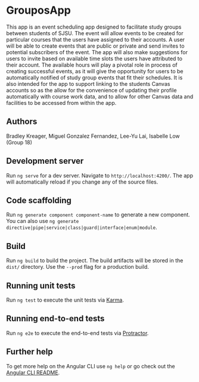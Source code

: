 # GrouposApp

This app is an event scheduling app designed to facilitate study groups between students of SJSU. The event will allow events to be created for particular courses that the users have assigned to their accounts. A user will be able to create events that are public or private and send invites to potential subscribers of the event. The app will also make suggestions for users to invite based on available time slots the users have attributed to their account. The available hours will play a pivotal role in process of creating successful events, as it will give the opportunity for users to be automatically notified of study group events that fit their schedules. It is also intended for the app to support linking to the students Canvas accounts so as the allow for the convenience of updating their profile automatically with course work data, and to allow for other Canvas data and facilities to be accessed from within the app.

## Authors
Bradley Kreager, Miguel Gonzalez Fernandez, Lee-Yu Lai, Isabelle Low (Group 18)

## Development server

Run `ng serve` for a dev server. Navigate to `http://localhost:4200/`. The app will automatically reload if you change any of the source files.

## Code scaffolding

Run `ng generate component component-name` to generate a new component. You can also use `ng generate directive|pipe|service|class|guard|interface|enum|module`.

## Build

Run `ng build` to build the project. The build artifacts will be stored in the `dist/` directory. Use the `--prod` flag for a production build.

## Running unit tests

Run `ng test` to execute the unit tests via [Karma](https://karma-runner.github.io).

## Running end-to-end tests

Run `ng e2e` to execute the end-to-end tests via [Protractor](http://www.protractortest.org/).

## Further help

To get more help on the Angular CLI use `ng help` or go check out the [Angular CLI README](https://github.com/angular/angular-cli/blob/master/README.md).
